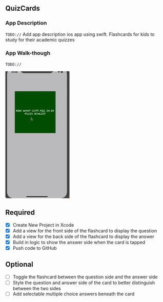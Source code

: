 ## QuizCards

### App Description
`TODO://` Add app description
ios app using swift. Flashcards for kids to study for their academic quizzes

### App Walk-though
`TODO://` 

<img src="https://github.com/mardb/flashcardapp/blob/master/ezgif.com-gif-to-mp4%20(1).gif" width=200><br>

## Required
- [X] Create New Project in Xcode
- [X] Add a view for the front side of the flashcard to display the question
- [X] Add a view for the back side of the flashcard to display the answer
- [X] Build in logic to show the answer side when the card is tapped
- [X] Push code to GitHub
## Optional
- [ ] Toggle the flashcard between the question side and the answer side
- [ ] Style the question and answer side of the card to better distinguish between the two sides
- [ ] Add selectable multiple choice answers beneath the card
